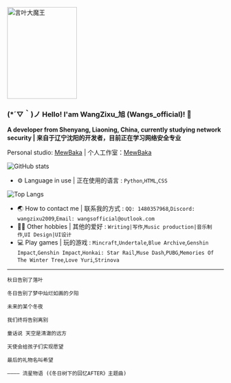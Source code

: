 <img src="https://s3.bmp.ovh/imgs/2024/10/25/7cd326afa68c3c6a.png" width="162" height="213.2" alt="言叶大魔王">

### (*´▽｀)ノ Hello! I'am WangZixu_旭 (Wangs_official)! 👋

**A developer from Shenyang, Liaoning, China, currently studying network security | 来自于辽宁沈阳的开发者，目前正在学习网络安全专业**

Personal studio: [MewBaka](https://github.com/MewBaka) | 个人工作室：[MewBaka](https://github.com/MewBaka)

![GitHub stats](https://github-readme-stats.vercel.app/api?username=wangs-official&show_icons=true)

- ⚙️ Language in use | 正在使用的语言 : `Python`,`HTML`,`CSS`

![Top Langs](https://github-readme-stats.vercel.app/api/top-langs/?username=wangs-official&layout=compact)

- 🌏 How to contact me | 联系我的方式 : `QQ: 1480357968`,`Discord: wangzixu2009`,`Email: wangsofficial@outlook.com`
- ✍🏻 Other hobbies | 其他的爱好 : `Writing|写作`,`Music production|音乐制作`,`UI Design|UI设计`
- 💻 Play games | 玩的游戏 : `Mincraft`,`Undertale`,`Blue Archive`,`Genshin Impact`,`Genshin Impact`,`Honkai: Star Rail`,`Muse Dash`,`PUBG`,`Memories Of The Winter Tree`,`Love Yuri`,`Strinova`

___

```
秋日告别了落叶

冬日告别了梦中灿烂如画的夕阳

未来的某个冬夜

我们终将告别离别

童话说 天空是清澈的远方

天使会给孩子们实现愿望

最后的礼物名叫希望

———— 流星物语 (《冬日树下的回忆AFTER》主题曲)
```
